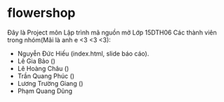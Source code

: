 # flowershop
Đây là Project môn Lập trình mã nguồn mở 
Lớp 15DTH06
Các thành viên trong nhóm(Mãi là anh e <3 <3 <3):
+ Nguyễn Đức Hiếu (index.html, slide báo cáo).
+ Lê Gia Bảo ()
+ Lê Hoàng Châu ()
+ Trần Quang Phúc ()
+ Lương Trường Giang ()
+ Phạm Quang Dũng
